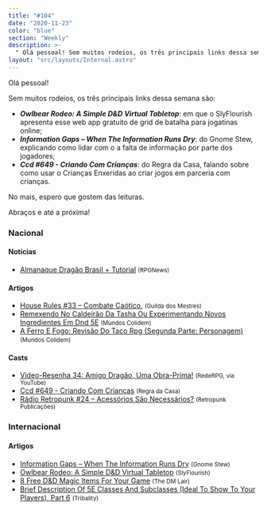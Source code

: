 ```yaml
---
title: "#104"
date: "2020-11-23"
color: "blue"
section: "Weekly"
description: >-
  " Olá pessoal! Sem muitos rodeios, os três principais links dessa semana são: - **_Owlbear Rodeo: A Simple D&amp;D Virtual Tabletop_**: em que o SlyFlourish apresenta esse web app gratuito de grid de batalha para jogatinas online; - **_Information Gaps – When The Information Runs Dry_**: do G"
layout: "src/layouts/Internal.astro"
---
```


Olá pessoal!

Sem muitos rodeios, os três principais links dessa semana são:

- **_Owlbear Rodeo: A Simple D&amp;D Virtual Tabletop_**: em que o SlyFlourish apresenta esse web app gratuito de grid de batalha para jogatinas online;
- **_Information Gaps – When The Information Runs Dry_**: do Gnome Stew, explicando como lidar com o a falta de informação por parte dos jogadores;
- **_Ccd #649 - Criando Com Crianças_**: do Regra da Casa, falando sobre como usar o Crianças Enxeridas ao criar jogos em parceria com crianças.

No mais, espero que gostem das leituras.

Abraços e até a próxima!

### Nacional

#### Notícias

- [Almanaque Dragão Brasil + Tutorial] <small>(RPGNews)</small>

#### Artigos

- [House Rules #33 – Combate Caótico.] <small>(Guilda dos Mestres)</small>
- [Remexendo No Caldeirão Da Tasha Ou Experimentando Novos Ingredientes Em Dnd 5E] <small>(Mundos Colidem)</small>
- [A Ferro E Fogo: Revisão Do Taco Rpg (Segunda Parte: Personagem)] <small>(Mundos Colidem)</small>

#### Casts

- [Vídeo-Resenha 34: Amigo Dragão, Uma Obra-Prima!] <small>(RedeRPG, via YouTube)</small>
- [Ccd #649 - Criando Com Crianças] <small>(Regra da Casa)</small>
- [Rádio Retropunk #24 – Acessórios São Necessários?] <small>(Retropunk Publicações)</small>

### Internacional

#### Artigos

- [Information Gaps – When The Information Runs Dry] <small>(Gnome Stew)</small>
- [Owlbear Rodeo: A Simple D&amp;D Virtual Tabletop] <small>(SlyFlourish)</small>
- [8 Free D&amp;D Magic Items For Your Game] <small>(The DM Lair)</small>
- [Brief Description Of 5E Classes And Subclasses (Ideal To Show To Your Players), Part 6] <small>(Tribality)</small>

[vídeo-resenha 34: amigo dragão, uma obra-prima!]: https://www.youtube.com/watch?v=tav6HPzF5wk
[rádio retropunk #24 – acessórios são necessários?]: https://retropunk.com.br/editora/radio-retropunk-24-acessorios-sao-necessarios/
[owlbear rodeo: a simple d&amp;d virtual tabletop]: https://slyflourish.com/owlbear_rodeo.html
[8 free d&amp;d magic items for your game]: https://www.thedmlair.com/2020/11/21/8-free-dd-magic-items-for-your-game/
[almanaque dragão brasil + tutorial]: https://newsrpg.wordpress.com/2020/11/21/almanaque-dragao-brasil-tutorial/
[information gaps – when the information runs dry]: https://gnomestew.com/information-gaps-when-the-information-runs-dry/
[remexendo no caldeirão da tasha ou experimentando novos ingredientes em dnd 5e]: https://www.mundoscolidem.com.br/remexendo-no-caldeirao-da-tasha-dnd-5e/
[house rules #33 – combate caótico.]: http://guildadosmestres.com.br/2020/11/18/house-rules-33-combate/
[ccd #649 - criando com crianças]: https://regradacasa.podbean.com/e/ccd-649-criando-com-criancas/
[brief description of 5e classes and subclasses (ideal to show to your players), part 6]: https://www.tribality.com/2020/11/18/brief-description-of-5e-classes-and-subclasses-ideal-to-show-to-your-players-part-6/
[a ferro e fogo: revisão do taco rpg (segunda parte: personagem)]: https://www.mundoscolidem.com.br/revisao-taco-rpg-personagem/

